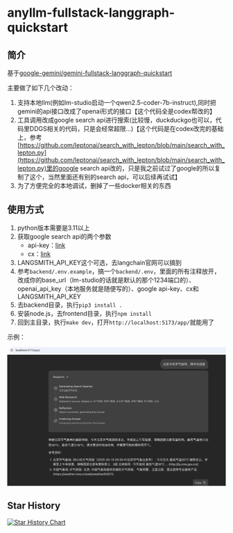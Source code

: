 # anyllm-fullstack-langgraph-quickstart

## 简介

基于[google-gemini/gemini-fullstack-langgraph-quickstart](https://github.com/google-gemini/gemini-fullstack-langgraph-quickstart)

主要做了如下几个改动：
1. 支持本地llm(例如lm-studio启动一个qwen2.5-coder-7b-instruct),同时把gemini的api接口改成了openai形式的接口【这个代码全是codex帮改的】
2. 工具调用改成google search api进行搜索(比较慢，duckduckgo也可以，代码里DDGS相关的代码，只是会经常超限…)【这个代码是在codex改完的基础上，参考[https://github.com/leptonai/search_with_lepton/blob/main/search_with_lepton.py](https://github.com/leptonai/search_with_lepton/blob/main/search_with_lepton.py)里的google search api改的，只是我之前试过了google的所以复制了这个，当然里面还有别的search api，可以后续再试试】
3. 为了方便完全的本地调试，删掉了一些docker相关的东西

## 使用方式

1. python版本需要是3.11以上
2. 获取google search api的两个参数
    + api-key：[link](https://developers.google.com/custom-search/v1/introduction?hl=zh-cn#identify_your_application_to_google_with_api_key)
    + cx：[link](https://stackoverflow.com/questions/6562125/getting-a-cx-id-for-custom-search-google-api-python)
3. LANGSMITH_API_KEY这个可选，去langchain官网可以搞到
4. 参考```backend/.env.example```，搞一个```backend/.env```，里面的所有注释放开，改成你的base_url（lm-studio的话就是默认的那个1234端口的）、openai_api_key（本地服务就是随便写的）、google api-key、cx和LANGSMITH_API_KEY
5. 去backend目录，执行```pip3 install .```
6. 安装node.js，去frontend目录，执行```npm install```
7. 回到主目录，执行```make dev```，打开```http://localhost:5173/app/```就能用了

示例：

![](./demo.jpeg)


## Star History

<a href="https://star-history.com/#daiwk/anyllm-fullstack-langgraph-quickstart&Date">
 <picture>
   <source media="(prefers-color-scheme: dark)" srcset="https://api.star-history.com/svg?repos=daiwk/anyllm-fullstack-langgraph-quickstart&type=Date&theme=dark" />
   <source media="(prefers-color-scheme: light)" srcset="https://api.star-history.com/svg?repos=daiwk/anyllm-fullstack-langgraph-quickstart&type=Date" />
   <img alt="Star History Chart" src="https://api.star-history.com/svg?repos=daiwk/anyllm-fullstack-langgraph-quickstart&type=Date" />
 </picture>
</a>

